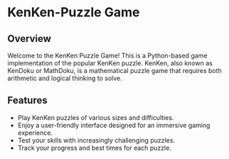 # KenKen-Puzzle Game

## Overview
Welcome to the KenKen Puzzle Game! This is a Python-based game implementation of the popular KenKen puzzle. KenKen, also known as KenDoku or MathDoku, is a mathematical puzzle game that requires both arithmetic and logical thinking to solve.

## Features
- Play KenKen puzzles of various sizes and difficulties.
- Enjoy a user-friendly interface designed for an immersive gaming experience.
- Test your skills with increasingly challenging puzzles.
- Track your progress and best times for each puzzle.
